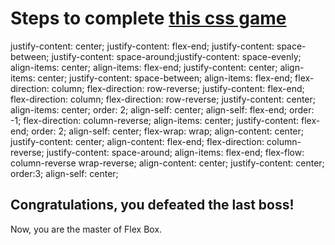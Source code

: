 # Steps to complete [this css game](https://codingfantasy.com/games/flexboxadventure)

justify-content: center;
justify-content: flex-end;
justify-content: space-between;
justify-content: space-around;justify-content: space-evenly;
align-items: center;
align-items: flex-end;
justify-content: center; align-items: center;
justify-content: space-between; align-items: flex-end;
flex-direction: column;
flex-direction: row-reverse;
justify-content: flex-end; flex-direction: column;
flex-direction: row-reverse; justify-content: center; align-items: center;
order: 2;
align-self: center;
align-self: flex-end; order: -1;
flex-direction: column-reverse; align-items: center; justify-content: flex-end;
order: 2; align-self: center;
flex-wrap: wrap;
align-content: center;
justify-content: center; align-content: flex-end;
flex-direction: column-reverse; justify-content: space-around; align-items: flex-end;
flex-flow: column-reverse wrap-reverse; align-content: center; justify-content: center;
order:3; align-self: center;

## Congratulations, you defeated the last boss!
Now, you are the master of Flex Box.